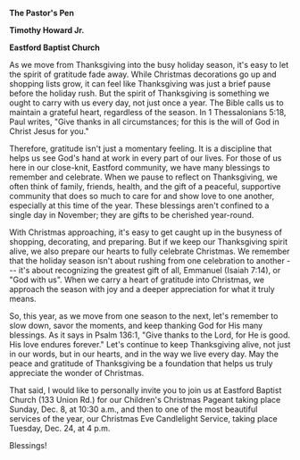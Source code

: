 **The Pastor's Pen**

**Timothy Howard Jr.**

**Eastford Baptist Church**

As we move from Thanksgiving into the busy holiday season, it's easy to
let the spirit of gratitude fade away. While Christmas decorations go up
and shopping lists grow, it can feel like Thanksgiving was just a brief
pause before the holiday rush. But the spirit of Thanksgiving is
something we ought to carry with us every day, not just once a year. The
Bible calls us to maintain a grateful heart, regardless of the season.
In 1 Thessalonians 5:18, Paul writes, "Give thanks in all circumstances;
for this is the will of God in Christ Jesus for you."

Therefore, gratitude isn't just a momentary feeling. It is a discipline
that helps us see God's hand at work in every part of our lives. For
those of us here in our close-knit, Eastford community, we have many
blessings to remember and celebrate. When we pause to reflect on
Thanksgiving, we often think of family, friends, health, and the gift of
a peaceful, supportive community that does so much to care for and show
love to one another, especially at this time of the year. These
blessings aren't confined to a single day in November; they are gifts to
be cherished year-round.

With Christmas approaching, it's easy to get caught up in the busyness
of shopping, decorating, and preparing. But if we keep our Thanksgiving
spirit alive, we also prepare our hearts to fully celebrate Christmas.
We remember that the holiday season isn't about rushing from one
celebration to another --- it's about recognizing the greatest gift of
all, Emmanuel (Isaiah 7:14), or "God with us". When we carry a heart of
gratitude into Christmas, we approach the season with joy and a deeper
appreciation for what it truly means.

So, this year, as we move from one season to the next, let's remember to
slow down, savor the moments, and keep thanking God for His many
blessings. As it says in Psalm 136:1, "Give thanks to the Lord, for He
is good. His love endures forever." Let's continue to keep Thanksgiving
alive, not just in our words, but in our hearts, and in the way we live
every day. May the peace and gratitude of Thanksgiving be a foundation
that helps us truly appreciate the wonder of Christmas.

That said, I would like to personally invite you to join us at Eastford
Baptist Church (133 Union Rd.) for our Children's Christmas Pageant
taking place Sunday, Dec. 8, at 10:30 a.m., and then to one of the most
beautiful services of the year, our Christmas Eve Candlelight Service,
taking place Tuesday, Dec. 24, at 4 p.m.

Blessings!
